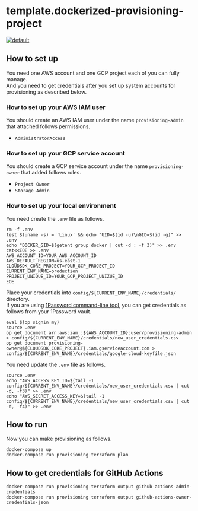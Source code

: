 # template.dockerized-provisioning-project

[![default](https://github.com/mazgi/template.dockerized-provisioning-project/workflows/default/badge.svg)](https://github.com/mazgi/template.dockerized-provisioning-project/actions?query=workflow%3Adefault)

## How to set up

You need one AWS account and one GCP project each of you can fully manage.  
And you need to get credentials after you set up system accounts for provisioning as described below.

### How to set up your AWS IAM user

You should create an AWS IAM user under the name `provisioning-admin` that attached follows permissions.

- `AdministratorAccess`

### How to set up your GCP service account

You should create a GCP service account under the name `provisioning-owner` that added follows roles.

- `Project Owner`
- `Storage Admin`

### How to set up your local environment

You need create the `.env` file as follows.

```shellsession
rm -f .env
test $(uname -s) = 'Linux' && echo "UID=$(id -u)\nGID=$(id -g)" >> .env
echo "DOCKER_GID=$(getent group docker | cut -d : -f 3)" >> .env
cat<<EOE >> .env
AWS_ACCOUNT_ID=YOUR_AWS_ACCOUNT_ID
AWS_DEFAULT_REGION=us-east-1
CLOUDSDK_CORE_PROJECT=YOUR_GCP_PROJECT_ID
CURRENT_ENV_NAME=production
PROJECT_UNIQUE_ID=YOUR_GCP_PROJECT_UNIZUE_ID
EOE
```

Place your credentials into `config/${CURRENT_ENV_NAME}/credentials/` directory.  
If you are using [1Password command-line tool](https://1password.com/downloads/command-line/), you can get credentials as follows from your 1Password vault.

```shellsession
eval $(op signin my)
source .env
op get document arn:aws:iam::${AWS_ACCOUNT_ID}:user/provisioning-admin > config/${CURRENT_ENV_NAME}/credentials/new_user_credentials.csv
op get document provisioning-owner@${CLOUDSDK_CORE_PROJECT}.iam.gserviceaccount.com > config/${CURRENT_ENV_NAME}/credentials/google-cloud-keyfile.json
```

You need update the `.env` file as follows.

```shellsession
source .env
echo "AWS_ACCESS_KEY_ID=$(tail -1 config/${CURRENT_ENV_NAME}/credentials/new_user_credentials.csv | cut -d, -f3)" >> .env
echo "AWS_SECRET_ACCESS_KEY=$(tail -1 config/${CURRENT_ENV_NAME}/credentials/new_user_credentials.csv | cut -d, -f4)" >> .env
```

## How to run

Now you can make provisioning as follows.

```shellsession
docker-compose up
docker-compose run provisioning terraform plan
```

## How to get credentials for GitHub Actions

```shellsession
docker-compose run provisioning terraform output github-actions-admin-credentials
docker-compose run provisioning terraform output github-actions-owner-credentials-json
```
